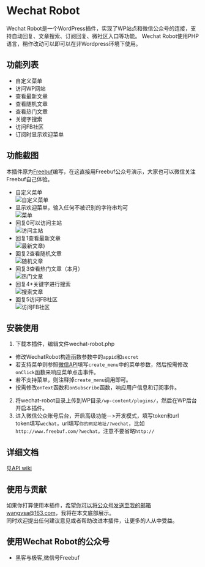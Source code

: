 Wechat Robot
============
Wechat Robot是一个WordPress插件，实现了WP站点和微信公众号的连接，支持自动回复、文章搜索、订阅回复、微社区入口等功能。
Wechat Robot使用PHP语言，稍作改动可以即可以在非Wordpress环境下使用。



## 功能列表
- 自定义菜单
- 访问WP网站
- 查看最新文章
- 查看随机文章
- 查看热门文章
- 关键字搜索
- 访问FB社区
- 订阅时显示欢迎菜单



## 功能截图
本插件原为[Freebuf](http://www.freebuf.com)编写，在这直接用Freebuf公众号演示，大家也可以微信关注Freebuf自己体验。

- 自定义菜单<br>
![自定义菜单](https://github.com/wangvsa/wechat-robot/blob/master/screenshot/custom_menu.png)
- 显示欢迎菜单，输入任何不被识别的字符串均可<br>
![菜单](https://github.com/wangvsa/wechat-robot/blob/master/screenshot/menu.png)
- 回复0可以访问主站<br>
![访问主站](https://github.com/wangvsa/wechat-robot/blob/master/screenshot/visit_wp.png)
- 回复1查看最新文章<br>
![最新文章](https://github.com/wangvsa/wechat-robot/blob/master/screenshot/recent.png))
- 回复2查看随机文章<br>
![随机文章](https://github.com/wangvsa/wechat-robot/blob/master/screenshot/random.png)
- 回复3查看热门文章（本月）<br>
![热门文章](https://github.com/wangvsa/wechat-robot/blob/master/screenshot/hotest.png)
- 回复4+关键字进行搜索<br>
![搜索文章](https://github.com/wangvsa/wechat-robot/blob/master/screenshot/search.png)
- 回复5访问FB社区<br>
![访问FB社区](https://github.com/wangvsa/wechat-robot/blob/master/screenshot/weishequ.png)



## 安装使用
1. 下载本插件，编辑文件wechat-robot.php<br>
  * 修改WechatRobot构造函数参数中的`appid`和`secret`
  * 若支持菜单则参照[微信API](http://mp.weixin.qq.com/wiki/index.php?title=%E8%87%AA%E5%AE%9A%E4%B9%89%E8%8F%9C%E5%8D%95%E5%88%9B%E5%BB%BA%E6%8E%A5%E5%8F%A3)填写`create_menu`中的菜单参数，然后按需修改`onClick`函数来响应菜单点击事件。
  * 若不支持菜单，则注释掉`create_menu`调用即可。
  * 按需修改`onText`函数和`onSubscribe`函数，响应用户信息和订阅事件。
2. 将wechat-robot目录上传到WP目录`/wp-content/plugins/`，然后在WP后台开启本插件。
3. 进入微信公众账号后台，开启高级功能－>开发模式，填写token和url<br>
token填写`wechat`，url填写`你的网站地址/?wechat`，比如`http://www.freebuf.com/?wechat`，注意不要省略`http://`

## 详细文档
见[API wiki](https://github.com/wangvsa/wechat-robot/wiki/API文档)


## 使用与贡献
如果你打算使用本插件，希望你可以将公众号发送至我的邮箱wangvsa@163.com，我将在本文底部展示。<br>
同时欢迎提出任何建议意见或者帮助改进本插件，让更多的人从中受益。


## 使用Wechat Robot的公众号
- 黑客与极客,微信号Freebuf
